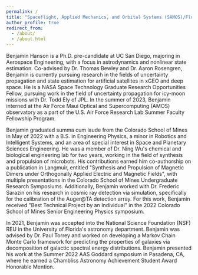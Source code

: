 ```yaml
---
permalink: /
title: "Spaceflight, Applied Mechanics, and Orbital Systems (SAMOS)/Flow Control Coordinated Robotics (FCCR) Research Student"
author_profile: true
redirect_from: 
  - /about/
  - /about.html
---
```


Benjamin Hanson is a Ph.D. pre-candidate at UC San Diego, majoring in Aerospace Engineering, with a focus in astrodynamics and nonlinear state estimation. Co-advised by Dr. Thomas Bewley and Dr. Aaron Rosengren, Benjamin is currently pursuing research in the fields of uncertainty propagation and state estimation for artificial satellites in xGEO and deep space. He is a NASA Space Technology Graduate Research Opportunities Fellow, pursuing work in the field of uncertainty propagation for icy-moon missions with Dr. Todd Ely of JPL. In the summer of 2023, Benjamin interned at the Air Force Maui Optical and Supercomputing (AMOS) observatory as a part of the U.S. Air Force Research Lab Summer Faculty Fellowship Program. 

Benjamin graduated summa cum laude from the Colorado School of Mines in May of 2022 with a B.S. in Engineering Physics, a minor in Robotics and Intelligent Systems, and an area of special interest in Space and Planetary Sciences Engineering. He was a member of Dr. Ning Wu's chemical and biological engineering lab for two years, working in the field of synthesis and propulsion of microbots. His contributions earned him co-authorship on a publication in Langmuir, entitled "Synthesis and Propulsion of Magnetic Dimers under Orthogonally Applied Electric and Magnetic Fields", with multiple presentations in the Colorado School of Mines Undergraduate Research Symposiums. Additionally, Benjamin worked with Dr. Frederic Sarazin on his research in cosmic ray detection via simulation, specifically for the calibration of the Auger@TA detection array. For this work, Benjamin received "Best Technical Project by an Individual" in the 2022 Colorado School of Mines Senior Engineering Physics symposium. 

In 2021, Benjamin was accepted into the National Science Foundation (NSF) REU in the University of Florida's astronomy department. Benjamin was advised by Dr. Paul Torrey and worked on developing a Markov Chain Monte Carlo framework for predicting the properties of galaxies via decomposition of galactic spectral energy distributions. Benjamin presented his work at the Summer 2022 AAS Goddard symposium in Pasadena, CA, where he earned a Chambliss Astronomy Achievement Student Award Honorable Mention.